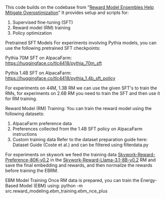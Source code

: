 This code builds on the codebase from "[Reward Model Ensembles Help Mitigate Overoptimization](https://arxiv.org/abs/2310.02743v2)" It provides setup and scripts for:

1. Supervised fine-tuning (SFT)
2. Reward model (RM) training
3. Policy optimization

Pretrained SFT Models
For experiments involving Pythia models, you can use the following pretrained SFT checkpoints:

Pythia 70M SFT on AlpacaFarm:
https://huggingface.co/tlc4418/pythia_70m_sft

Pythia 1.4B SFT on AlpacaFarm:
https://huggingface.co/tlc4418/pythia_1.4b_sft_policy

For experiments on 44M, 1.3B RM we can use the given SFT's to train the RMs, for experiments on 2.6B RM you need to train the SFT and then use it for RM training.


Reward Model (RM) Training:
You can train the reward model using the following datasets:
1. AlpacaFarm preference data
2. Preferences collected from the 1.4B SFT policy on AlpacaFarm instructions
3. Custom training data
Refer to the dataset preparation guide here:
Dataset Guide (Coste et al.) and can be filtered using filterdata.py 

For experiments on skywork we feed the training data [Skywork-Reward-Preference-80K-v0.2](https://huggingface.co/datasets/Skywork/Skywork-Reward-Preference-80K-v0.2) in the [Skywork-Reward-Llama-3.1-8B-v0.2](https://huggingface.co/Skywork/Skywork-Reward-Llama-3.1-8B-v0.2) RM and save the final embedding and rewards, and then normailze the rewards before training the EBRM.

EBM Model Training
Once RM data is prepared, you can train the Energy-Based Model (EBM) using:
python -m src.reward_modeling.ebm_training.ebm_nce_plus
